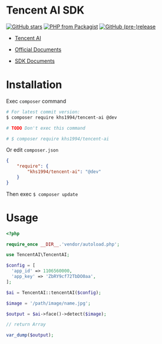 # Tencent AI SDK

[![GitHub stars](https://img.shields.io/github/stars/khs1994-php/tencent-ai.svg?style=social&label=Stars)](https://github.com/khs1994-php/tencent-ai) [![PHP from Packagist](https://img.shields.io/packagist/php-v/khs1994/tencent-ai.svg)](https://packagist.org/packages/khs1994/tencent-ai) [![GitHub (pre-)release](https://img.shields.io/github/release/khs1994-php/tencent-ai/all.svg)](https://github.com/khs1994-php/tencent-ai/releases)

- [Tencent AI](https://ai.qq.com)

- [Official Documents](https://ai.qq.com/doc/index.shtml)

- [SDK Documents](https://github.com/khs1994-php/tencent-ai/tree/master/docs)

# Installation

Exec `composer` command

```bash
# For latest commit version:
$ composer require khs1994/tencent-ai @dev

# TODO Don't exec this command

# $ composer require khs1994/tencent-ai
```

Or edit `composer.json`

```json
{
    "require": {
        "khs1994/tencent-ai": "@dev"
    }
}
```

Then exec `$ composer update`

# Usage

```php
<?php

require_once __DIR__.'vendor/autoload.php';

use TencentAI\TencentAI;

$config = [
  'app_id' => 1106560000,
  'app_key' => 'ZbRY9cf72TbDO0aa',
];

$ai = TencentAI::tencentAI($config);

$image = '/path/image/name.jpg';

$output = $ai->face()->detect($image);

// return Array

var_dump($output);
```
